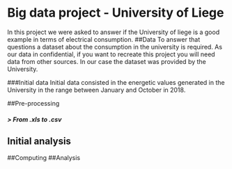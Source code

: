 # Big data project - University of Liege
In this project we were asked to answer if the University of liege
is a good example in terms of electrical consumption.
##Data
To answer that questions a dataset about the consumption in the university is
required. As our data in confidential, if you want to recreate this project 
you will need data from other sources. In our case the dataset 
was provided by the University.

###Initial data
Initial data consisted in the energetic values generated in the University in
 the range between January and October in 2018.
 
##Pre-processing
##### \> From .xls to .csv
## Initial analysis
##Computing
##Analysis